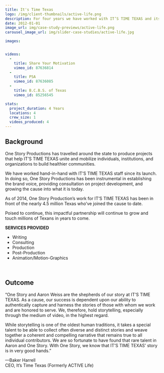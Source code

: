 ```yaml
---
title: It's Time Texas
logo: /img/client-thumbnails/active-life.png
description: For four years we have worked with IT’S TIME TEXAS and its parent organization ACTIVE Life. Together we capture this first-of-its-kind cause whose mission is to empower people to lead healthier lives and build healthier communities.
date: 2012-01-01
image_url: img/case-study-previews/active-life.png
carousel_image_url: img/slider-case-studies/active-life.jpg

images: 


videos:
  - 
    title: Share Your Motivation
    vimeo_id: 87636814 
  - 
    title: PSA
    vimeo_id: 87636085 
  -
    title: B.C.B.S. of Texas
    vimeo_id: 85256545

stats:
  project_duration: 4 Years
  locations: 4
  crew_size: 1
  videos_produced: 4
---
```


<h2 class="heading-b heading-major">Background</h2>
<p>One Story Productions has travelled around the state to produce projects that help IT’S TIME TEXAS unite and mobilize individuals, institutions, and organizations to build healthier communities.</p>

<p>We have worked hand-in-hand with IT’S TIME TEXAS staff since its launch. In doing so, One Story Productions has been instrumental in establishing the brand voice, providing consultation on project development, and growing the cause into what it is today. </p>

<p>As of 2014, One Story Production’s work for IT’S TIME TEXAS has been in front of the nearly 4.5 million Texas who’ve joined the cause to date.</p>

<p>Poised to continue, this impactful partnership will continue to grow and touch millions of Texans in years to come.</p>

<p><strong>SERVICES PROVIDED</strong></p>
<ul class="services_provided">
    <li>Writing</li>
    <li>Consulting</li>
    <li>Production</li>
    <li>Post-Production</li>
    <li>Animation/Motion-Graphics</li>
</ul>
<p>&nbsp;</p>
<h2 class="heading-b heading-major">Outcome</h2>
<p>“One Story and Aaron Weiss are the shepherds of our story at IT’S TIME TEXAS.  As a cause, our success is dependent upon our ability to authentically capture and harness the stories of those with whom we work and are honored to serve.  We, therefore, hold storytelling, especially through the medium of video, in the highest regard.</p>
 
<p>While storytelling is one of the oldest human traditions, it takes a special talent to be able to collect often diverse and distinct stories and weave together a coherent and compelling narrative that remains true to all individual contributors.  We are so fortunate to have found that rare talent in Aaron and One Story.  With One Story, we know that IT’S TIME TEXAS’ story is in very good hands.”</p>
<p>&mdash;Baker Harrell<br />
CEO, It’s Time Texas (Formerly ACTIVE Life)</p>
